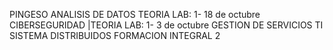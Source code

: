 
PINGESO
ANALISIS DE DATOS
	TEORIA
	LAB: 1- 18 de octubre
CIBERSEGURIDAD
	|TEORIA
	LAB: 1- 3 de octubre
GESTION DE SERVICIOS TI
SISTEMA DISTRIBUIDOS
FORMACION INTEGRAL 2
